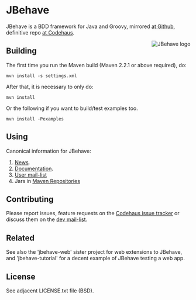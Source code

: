 # JBehave

JBehave is a BDD framework for Java and Groovy, mirrored [at Github](https://github.com/jbehave/jbehave-core), definitive repo [at Codehaus](http://xircles.codehaus.org/projects/jbehave).

<img src="http://jbehave.org/reference/preview/images/jbehave-logo.png" alt="JBehave logo" align="right" />

## Building

The first time you run the Maven build (Maven 2.2.1 or above required), do:

    mvn install -s settings.xml

After that, it is necessary to only do:

    mvn install

Or the following if you want to build/test examples too.

    mvn install -Pexamples

## Using

Canonical information for JBehave:

1. [News](http://jbehave.org).
2. [Documentation](http://jbehave.org/documentation/).
3. [User mail-list](http://xircles.codehaus.org/lists/user@jbehave.codehaus.org)
4. Jars in [Maven Repositories](http://mvnrepository.com/search.html?query=jbehave)

## Contributing

Please report issues, feature requests on the [Codehaus issue
tracker](http://jira.codehaus.org/browse/JBEHAVE) or discuss them on the
[dev mail-list](http://xircles.codehaus.org/lists/dev@jbehave.codehaus.org). 

## Related

See also the 'jbehave-web' sister project for web extensions to JBehave, and 'jbehave-tutorial' for a decent example of JBehave testing a web app.

## License

See adjacent LICENSE.txt file (BSD).  